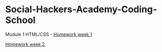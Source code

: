 # Social-Hackers-Academy-Coding-School

Module 1 HTML/CSS - [Homework week 1](https://zion86.github.io/Social-Hackers-Academy-Coding-School/Module-1-HTML-CSS/week_1/index.html)

[Homework week 2](https://github.com/zion86/Social-Hackers-Academy-Coding-School/blob/master/Module-1-HTML-CSS/week_2/index.html)
